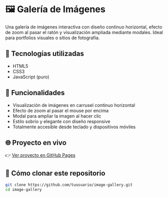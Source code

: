 # 🖼️ Galería de Imágenes

Una galería de imágenes interactiva con diseño continuo horizontal, efecto de zoom al pasar el ratón y visualización ampliada mediante modales. Ideal para portfolios visuales o sitios de fotografía.

## 🚀 Tecnologías utilizadas

- HTML5
- CSS3
- JavaScript (puro)

## 🎯 Funcionalidades

- Visualización de imágenes en carrusel continuo horizontal
- Efecto de zoom al pasar el mouse por encima
- Modal para ampliar la imagen al hacer clic
- Estilo sobrio y elegante con diseño responsive
- Totalmente accesible desde teclado y dispositivos móviles

## 🌐 Proyecto en vivo

👉 [Ver proyecto en GitHub Pages](https://github.com/entoncespuma/img-gallery/)

## 📁 Cómo clonar este repositorio

```bash
git clone https://github.com/tuusuario/image-gallery.git
cd image-gallery
